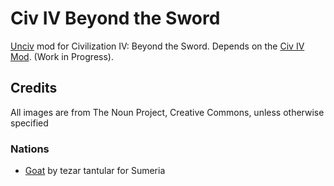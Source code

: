 # Civ IV Beyond the Sword

[Unciv](https://github.com/yairm210/unciv) mod for Civilization IV: Beyond the Sword. Depends on the [Civ IV Mod](https://github.com/yairm210/Unciv-IV-mod). (Work in Progress).

## Credits

All images are from The Noun Project, Creative Commons, unless otherwise specified

### Nations

- [Goat](https://thenounproject.com/icon/goat-2621727/) by tezar tantular for Sumeria